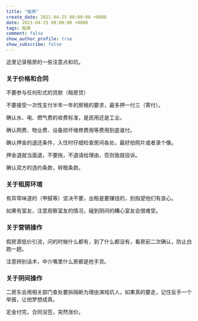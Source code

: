 ```yaml
---
title: "租房"
create_date: 2021-04-25 08:00:00 +0800
date: 2021-04-25 08:00:00 +0800
tags: 租房
comment: false
show_author_profile: true
show_subscribe: false
---
```


这里记录租房的一些注意点和坑。

### 关于价格和合同

不要参与任何形式的贷款（租房贷）

不要接受一次性支付半年一年的房租的要求，最多押一付三（寄付）。

确认水、电、燃气费的收费标准，是民用还是工业。

确认网费、物业费、设备损坏维修费用等费用到底谁付。

确认押金的退还条件，入住时仔细检查房间各处，最好拍照片或者录个像。

押金退就当面退，不要拖，不退请给理由，否则我就投诉。

确认双方的违约条款，转租条款。

### 关于租房环境

有异常味道的（甲醛等）坚决不要，出租是要赚钱的，别指望他们有良心。

如果有室友，注意观察室友的情况，碰到阴间的糟心室友会很难受。

### 关于营销操作

假房源低价引流，问的时候什么都有，到了什么都没有，看房前二次确认，防止白跑一趟。

注意辨别话术，中介嘴里什么房都是抢手货。

### 关于阴间操作

二房东会用相关部门查处要拆隔断为理由演戏坑人，如果真的要走，记住反手一个举报，让他梦想成真。

定金付完，合同没签，突然涨价。